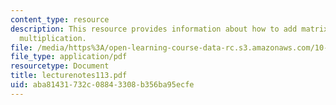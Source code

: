 ```yaml
---
content_type: resource
description: This resource provides information about how to add matrix and matrix/vector
  multiplication.
file: /media/https%3A/open-learning-course-data-rc.s3.amazonaws.com/10-34-numerical-methods-applied-to-chemical-engineering-fall-2005/aba81431732c08843308b356ba95ecfe_lecturenotes113.pdf
file_type: application/pdf
resourcetype: Document
title: lecturenotes113.pdf
uid: aba81431-732c-0884-3308-b356ba95ecfe
---
```

